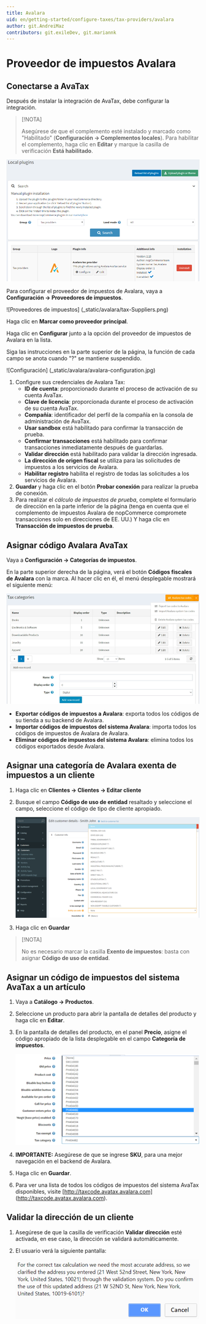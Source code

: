 ```yaml
---
title: Avalara
uid: en/getting-started/configure-taxes/tax-providers/avalara
author: git.AndreiMaz
contributors: git.exileDev, git.mariannk
---
```


# Proveedor de impuestos Avalara

## Conectarse a AvaTax

Después de instalar la integración de AvaTax, debe configurar la integración.

> [!NOTA]
>
> Asegúrese de que el complemento esté instalado y marcado como "Habilitado" (**Configuración → Complementos locales**). Para habilitar el complemento, haga clic en **Editar** y marque la casilla de verificación  **Está habilitado**.

![Complementos locales](_static/avalara/local-plugins.png)

Para configurar el proveedor de impuestos de Avalara, vaya a **Configuración → Proveedores de impuestos**.

![Proveedores de impuestos] (_static/avalara/tax-Suppliers.png)

Haga clic en **Marcar como proveedor principal**.

Haga clic en **Configurar** junto a la opción del proveedor de impuestos de Avalara en la lista.

Siga las instrucciones en la parte superior de la página, la función de cada campo se anota cuando "?" se mantiene suspendido.

![Configuración] (_static/avalara/avalara-configuration.jpg)

1. Configure sus credenciales de Avalara Tax:
    * **ID de cuenta**: proporcionado durante el proceso de activación de su cuenta AvaTax.
    * **Clave de licencia**: proporcionada durante el proceso de activación de su cuenta AvaTax.
    * **Compañía**: identificador del perfil de la compañía en la consola de administración de AvaTax.
    * **Usar sandbox** está habilitado para confirmar la transacción de prueba.
    * **Confirmar transacciones** está habilitado para confirmar transacciones inmediatamente después de guardarlas.
    * **Validar dirección** está habilitado para validar la dirección ingresada.
    * **La dirección de origen fiscal** se utiliza para las solicitudes de impuestos a los servicios de Avalara.
    * **Habilitar registro** habilita el registro de todas las solicitudes a los servicios de Avalara.
2. **Guardar** y haga clic en el botón **Probar conexión** para realizar la prueba de conexión.
3. Para realizar el *cálculo de impuestos de prueba*, complete el formulario de dirección en la parte inferior de la página (tenga en cuenta que el complemento de impuestos Avalara de nopCommerce compromete transacciones solo en direcciones de EE. UU.) Y haga clic en **Transacción de impuestos de prueba**.

## Asignar código Avalara AvaTax

Vaya a **Configuración → Categorías de impuestos**.

En la parte superior derecha de la página, verá el botón **Códigos fiscales de Avalara** con la marca. Al hacer clic en él, el menú desplegable mostrará el siguiente menú:

![Categorías de impuestos](_static/avalara/tax-categories.jpg)

* **Exportar códigos de impuestos a Avalara**: exporta todos los códigos de su tienda a su backend de Avalara.
* **Importar códigos de impuestos del sistema Avalara**: importa todos los códigos de impuestos de Avalara de Avalara.
* **Eliminar códigos de impuestos del sistema Avalara**: elimina todos los códigos exportados desde Avalara.

## Asignar una categoría de Avalara exenta de impuestos a un cliente

1. Haga clic en **Clientes → Clientes → Editar cliente**
1. Busque el campo **Código de uso de entidad** resaltado y seleccione el campo, seleccione el código de tipo de cliente apropiado.

    ![Detalles del cliente](_static/avalara/customer-entity-use-code.png)
1. Haga clic en **Guardar**

> [!NOTA]
>
> No es necesario marcar la casilla **Exento de impuestos**: basta con asignar **Código de uso de entidad**.

## Asignar un código de impuestos del sistema AvaTax a un artículo

1. Vaya a **Catálogo → Productos**.
1. Seleccione un producto para abrir la pantalla de detalles del producto y haga clic en **Editar**.
1. En la pantalla de detalles del producto, en el panel **Precio**, asigne el código apropiado de la lista desplegable en el campo **Categoría de impuestos**.

    ![Categoría de impuestos sobre productos](_static/avalara/product-tax-category.png)
1. **IMPORTANTE:** Asegúrese de que se ingrese **SKU**, para una mejor navegación en el backend de Avalara.
1. Haga clic en **Guardar**.
1. Para ver una lista de todos los códigos de impuestos del sistema AvaTax disponibles, visite [http://taxcode.avatax.avalara.com] (http://taxcode.avatax.avalara.com).

## Validar la dirección de un cliente

1. Asegúrese de que la casilla de verificación **Validar dirección** esté activada, en ese caso, la dirección se validará automáticamente.
1. El usuario verá la siguiente pantalla:

    ![Validar dirección](_static/avalara/validate-customer-address.png)